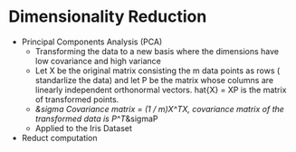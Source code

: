 # Dimensionality Reduction
* Principal Components Analysis (PCA)
    * Transforming the data to a new basis where the dimensions have low covariance and high variance
    * Let X be the original matrix consisting the m data points as rows ( standarlize the data) and let P be the matrix whose columns are linearly independent orthonormal vectors. hat{X} = XP is the matrix of transformed points. 
    * _&sigma Covariance matrix = (1 / m)X^TX, covariance matrix of the transformed data is P^T_&sigmaP         
    * Applied to the Iris Dataset
* Reduct computation  

